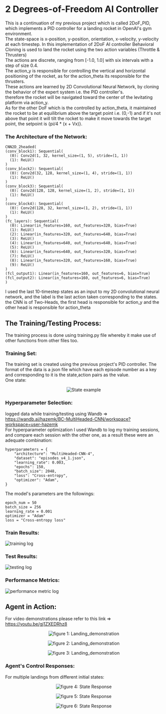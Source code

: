 # 2 Degrees-of-Freedom AI Controller
This is a continuation of my previous project which is called 2DoF_PID, which implements a PID controller for a landing rocket in OpenAI's gym environment.<br>
The state-space is x-position, y-position, orientation, x-velocity, y-velocity at each timestep. 
In this implementation of 2DoF AI controller Behavioral Cloning is used to land the rocket using the two action variables (Throttle & Thrusters)<br>
The actions are discrete, ranging from [-1.0, 1.0] with six intervals with a step of size 0.4.<br>
The action_y is responsible for controlling the vertical and horizontal positioning of the rocket, as for the action_theta its responsible for the thrusters.<br>
These actions are learned by 2D Convolutional Neural Network, by cloning the behavior of the expert system i.e. the PID controller's.<br>
therefore the rocket will be navigated toward the center of the levitating platform via action_y.<br>
As for the other DoF which is the controlled by action_theta, it maintained the rocket to be at equilibrium above the target
point i.e. (0,-1) and if it's not above that point it will tilt the rocket to make it move towards the target point,
the setpoint is {pi/4 * (x + Vx)}.

### The Architecture of the Network:<br>
  ```
  CNN2D_2headed(
  (conv_block1): Sequential(
    (0): Conv2d(1, 32, kernel_size=(1, 5), stride=(1, 1))
    (1): ReLU()
  )
  (conv_block2): Sequential(
    (0): Conv2d(32, 128, kernel_size=(1, 4), stride=(1, 1))
    (1): ReLU()
  )
  (conv_block3): Sequential(
    (0): Conv2d(128, 128, kernel_size=(1, 2), stride=(1, 1))
    (1): ReLU()
  )
  (conv_block4): Sequential(
    (0): Conv2d(128, 32, kernel_size=(1, 2), stride=(1, 1))
    (1): ReLU()
  )
  (fc_layers): Sequential(
    (0): Linear(in_features=160, out_features=320, bias=True)
    (1): ReLU()
    (2): Linear(in_features=320, out_features=640, bias=True)
    (3): ReLU()
    (4): Linear(in_features=640, out_features=640, bias=True)
    (5): ReLU()
    (6): Linear(in_features=640, out_features=320, bias=True)
    (7): ReLU()
    (8): Linear(in_features=320, out_features=160, bias=True)
    (9): ReLU()
  )
  (fcl_output1): Linear(in_features=160, out_features=6, bias=True)
  (fcl_output2): Linear(in_features=160, out_features=6, bias=True)
)
  ```
I used the last 10-timestep states as an input to my 2D convolutional neural network, and the label is the last action taken corresponding to the states.<br>
the CNN is of Two-Heads, the first head is responsible for action_y and the other head is responsible for action_theta<br>

## The Training/Testing Process:<br>
The training process is done using training.py file whereby it make use of other functions from other files too.<br>

### Training Set:<br>
The training set is created using the previous project's PID controller. The format of the data is a json file which have each episode number as a key and corresponding to it is the state,action pairs as the value.<br>
One state:<br>
<p align="center">
  <img src="figures/state2d.png" alt="State example">
</p>

### Hyperparameter Selection:<br>
logged data while training/testing using Wandb => https://wandb.ai/hazemk/BC-MultiHeaded-CNN/workspace?workspace=user-hazemk<br>
For hyperparameter optimization I used Wandb to log my training sessions, and compare each session with the other one, as a result these were an adequate combination:
```
hyperparameters = {
    "architecture": "MultiHeaded-CNN-4",
    "dataset": "episodes_v4_1.json",
    "learning_rate": 0.003,
    "epochs": 150,
    "batch_size": 2048,
    "loss": "Cross-entropy",
    "optimizer": "Adam",
}
```
The model's parameters are the followings:<br>
```
epoch_num = 50
batch_size = 256
learning_rate = 0.001
optimizer = "Adam"
loss = "Cross-entropy loss"
```
### Train Results:<br>
![training log](figures/train_log.png)<br>
### Test Results:<br>
![testing log](figures/test_log.png)<br>
### Performance Metrics:<br>
![performance metric log](figures/eval_log.png)

## Agent in Action:<br>
For video demonstrations please refer to this link => https://youtu.be/gj1ZXEDRhz8

<p align="center">
  <img src="figures/landing_rocket1.png" alt="figure 1: Landing_demonstration">
</p>
<p align="center">
  <img src="figures/landing_rocket2.png" alt="figure 2: Landing_demonstration">
</p>
<p align="center">
  <img src="figures/landing_rocket3.png" alt="figure 3: Landing_demonstration">
</p>


### Agent's Control Responses:<br>
For multiple landings from different initial states:<br>
<p align="center">
  <img src="figures/bc_figure_1.png" alt="figure 4: State Response">
</p>
<p align="center">
  <img src="figures/bc_figure_2.png" alt="figure 5: State Response">
</p>
<p align="center">
  <img src="figures/bc_figure_3.png" alt="figure 6: State Response">
</p>
